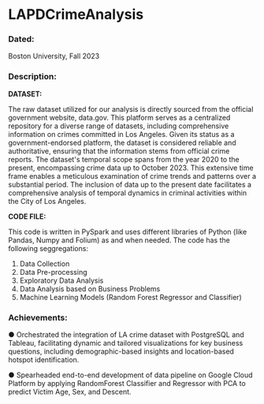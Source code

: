 # LAPDCrimeAnalysis

### Dated:
Boston University, Fall 2023

### Description:
**DATASET:**

The raw dataset utilized for our analysis is directly sourced from the official government website, data.gov. This platform serves as a centralized repository for a diverse range of datasets, including comprehensive information on crimes committed in Los Angeles. Given its status as a government-endorsed platform, the dataset is considered reliable and authoritative, ensuring that the information stems from official crime reports. The dataset's temporal scope spans from the year 2020 to the present, encompassing crime data up to October 2023. This extensive time frame enables a meticulous examination of crime trends and patterns over a substantial period. The inclusion of data up to the present date facilitates a comprehensive analysis of temporal dynamics in criminal activities within the City of Los Angeles.


**CODE FILE:**

This code is written in PySpark and uses different libraries of Python (like Pandas, Numpy and Folium) as and when needed. The code has the following seggregations: 
1. Data Collection
2. Data Pre-processing
3. Exploratory Data Analysis
4. Data Analysis based on Business Problems
5. Machine Learning Models (Random Forest Regressor and Classifier)

### Achievements:
● Orchestrated the integration of LA crime dataset with PostgreSQL and Tableau, facilitating dynamic and tailored visualizations for key business questions, including demographic-based insights and location-based hotspot identification.

● Spearheaded end-to-end development of data pipeline on Google Cloud Platform by applying RandomForest Classifier and Regressor with PCA to predict Victim Age, Sex, and Descent.

